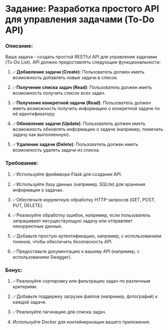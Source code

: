 # Задание: Разработка простого API для управления задачами (To-Do API)

### Описание:

Ваша задача - создать простой RESTful API для управления задачами (To-Do List). API должно предоставлять следующие функциональности:

1. ✅**Добавление задачи (Create)**: Пользователь должен иметь возможность добавлять новые задачи в список.

1. ✅**Получение списка задач (Read)**: Пользователь должен иметь возможность получить список всех задач.

1. ✅**Получение конкретной задачи (Read)**: Пользователь должен иметь возможность получить информацию о конкретной задаче по её идентификатору.

1. ✅**Обновление задачи (Update)**: Пользователь должен иметь возможность обновлять информацию о задаче (например, помечать задачу как выполненную).

1. ✅**Удаление задачи (Delete)**: Пользователь должен иметь возможность удалять задачи из списка.

### Требования:

1. ✅Используйте фреймворк Flask для создания API.

1. ✅Используйте базу данных (например, SQLite) для хранения информации о задачах.

1. ✅Обеспечьте корректную обработку HTTP-запросов (GET, POST, PUT, DELETE).

1. ✅Реализуйте обработку ошибок, например, если пользователь запрашивает несуществующую задачу или отправляет некорректные данные.

1. ✅Добавьте простую аутентификацию, например, с использованием токенов, чтобы обеспечить безопасность API.

1. ✅Предоставьте документацию к вашему API (например, с использованием Swagger).

### Бонус:

1. ✅Реализуйте сортировку или фильтрацию задач по различным критериям.

1. ✅Добавьте поддержку загрузки файлов (например, фотографий) к каждой задаче.

1. ✅Реализуйте пагинацию для списка задач.

1. Используйте Docker для контейнеризации вашего приложения.
